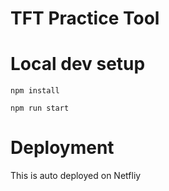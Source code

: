 # TFT Practice Tool

# Local dev setup

```npm install```

```npm run start```

# Deployment

This is auto deployed on Netfliy